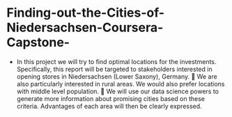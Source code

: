 # Finding-out-the-Cities-of-Niedersachsen-Coursera-Capstone-

- In this project we will try to find optimal locations for the investments.
Specifically, this report will be targeted to stakeholders interested in opening
stores in Niedersachsen (Lower Saxony), Germany.
 We are also particularly interested in rural areas. We would also prefer
locations with middle level population.
 We will use our data science powers to generate more information about
promising cities based on these criteria. Advantages of each area will then be
clearly expressed.

